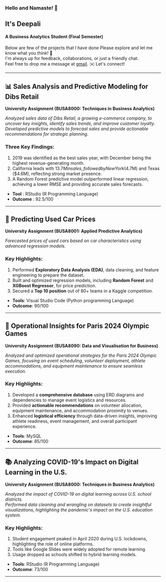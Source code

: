 
### Hello and Namaste! 🙏

## It's Deepali

#### A Business Analytics Student (Final Semester)

Below are few of the projects that I have done Please explore and let me know what you think! 🌟 <br/>
I'm always up for feedback, collaborations, or just a friendly chat. <br/> Feel free to drop me a message at [gmail](deepaliraj1911@gmail.com). ✉️ Let's connect!

---
## 📊 Sales Analysis and Predictive Modeling for Dibs Retail

**University Assignment (BUSA8000: Techniques in Business Analytics)**

*Analyzed sales data of Dibs Retail, a growing e-commerce company, to uncover key insights, identify sales trends, and improve customer loyalty. Developed predictive models to forecast sales and provide actionable recommendations for strategic planning.*

### Three Key Findings:
1. 2019 was identified as the best sales year, with December being the highest revenue-generating month.
2. California leads with $13.7M in sales, followed by New York ($4.7M) and Texas ($4.6M), reflecting strong market presence.
3. A Random Forest predictive model outperformed linear regression, achieving a lower RMSE and providing accurate sales forecasts.

- **Tool** : RStudio (R Programming Language)<br/>
- **Outcome** : 92.5/100

---
## 🚗 Predicting Used Car Prices

**University Assignment (BUSA8001: Applied Predictive Analytics)**

*Forecasted prices of used cars based on car characteristics using advanced regression models.*

### Key Highlights:
1. Performed **Exploratory Data Analysis (EDA)**, data cleaning, and feature engineering to prepare the dataset.
2. Built and optimized regression models, including **Random Forest** and **XGBoost Regressor**, for price prediction.
3. Secured a **Top 10 position** out of 80+ teams in a Kaggle competition.
 
- **Tools**: Visual Studio Code (Python programming Language)
- **Outcome**: 90/100

---
## 🏅 Operational Insights for Paris 2024 Olympic Games

**University Assignment (BUSA8090: Data and Visualisation for Business)**

*Analyzed and optimized operational strategies for the Paris 2024 Olympic Games, focusing on event scheduling, volunteer deployment, athlete accommodations, and equipment maintenance to ensure seamless execution.*

### Key Highlights:
1. Developed a **comprehensive database** using ERD diagrams and dependencies to manage event logistics and resources.
2. Provided **actionable recommendations** on volunteer allocation, equipment maintenance, and accommodation proximity to venues.
3. Enhanced **logistical efficiency** through data-driven insights, improving athlete readiness, event management, and overall participant experience.
   
- **Tools**: MySQL
- **Outcome**: 85/100
---
## 📚 Analyzing COVID-19's Impact on Digital Learning in the U.S.

**University Assignment (BUSA8000: Techniques in Business Analytics)**

*Analyzed the impact of COVID-19 on digital learning across U.S. school districts.  
Performed data cleaning and wrangling on datasets to create insightful visualizations, highlighting the pandemic's impact on the U.S. education system.*

### Key Highlights:
1. Student engagement peaked in April 2020 during U.S. lockdowns, highlighting the role of online platforms.
2. Tools like Google Slides were widely adopted for remote learning.
3. Usage dropped as schools shifted to hybrid learning models.

- **Tools**: RStudio (R Programming Language)
- **Outcome**: 73/100
---
